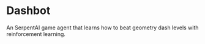 # Dashbot
An SerpentAI game agent that learns how to beat geometry dash levels with reinforcement learning. 

